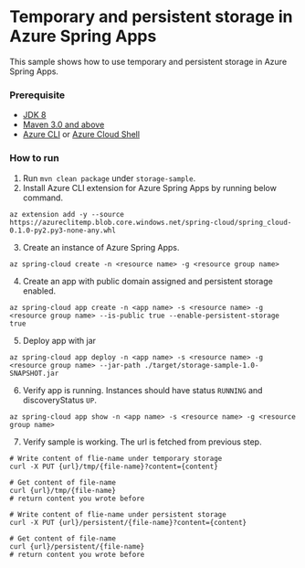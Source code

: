 # Temporary and persistent storage in Azure Spring Apps

This sample shows how to use temporary and persistent storage in Azure Spring Apps.

### Prerequisite

* [JDK 8](https://docs.microsoft.com/azure/java/jdk/java-jdk-install)
* [Maven 3.0 and above](http://maven.apache.org/install.html)
* [Azure CLI](https://docs.microsoft.com/cli/azure/install-azure-cli?view=azure-cli-latest) or [Azure Cloud Shell](https://docs.microsoft.com/azure/cloud-shell/overview)

### How to run 

1. Run `mvn clean package` under `storage-sample`.
2. Install Azure CLI extension for Azure Spring Apps by running below command.
```
az extension add -y --source https://azureclitemp.blob.core.windows.net/spring-cloud/spring_cloud-0.1.0-py2.py3-none-any.whl
```
3. Create an instance of Azure Spring Apps.
```
az spring-cloud create -n <resource name> -g <resource group name>
```
4. Create an app with public domain assigned and persistent storage enabled. 
```
az spring-cloud app create -n <app name> -s <resource name> -g <resource group name> --is-public true --enable-persistent-storage true
```
5. Deploy app with jar
```
az spring-cloud app deploy -n <app name> -s <resource name> -g <resource group name> --jar-path ./target/storage-sample-1.0-SNAPSHOT.jar
```
6. Verify app is running. Instances should have status `RUNNING` and discoveryStatus `UP`. 
```
az spring-cloud app show -n <app name> -s <resource name> -g <resource group name>
```
7. Verify sample is working. The url is fetched from previous step. 
```
# Write content of flie-name under temporary storage
curl -X PUT {url}/tmp/{file-name}?content={content}

# Get content of file-name 
curl {url}/tmp/{file-name}
# return content you wrote before

# Write content of flie-name under persistent storage
curl -X PUT {url}/persistent/{file-name}?content={content}

# Get content of file-name 
curl {url}/persistent/{file-name}
# return content you wrote before

```
